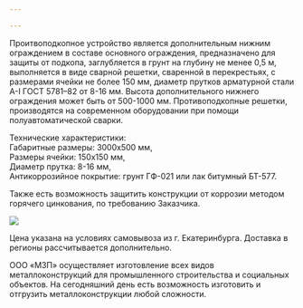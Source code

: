 ```yaml
---

---
```

Проитвоподкопное устройство является дополнительным нижним ограждением в составе основного ограждения, предназначено для защиты от подкопа, заглубляется в грунт на глубину не менее 0,5 м, выполняется в виде сварной решетки, сваренной в перекрестьях, с размерами ячейки не более 150 мм, диаметр прутков арматурной стали А-I ГОСТ 5781–82 от 8-16 мм. Высота дополнительного нижнего ограждения может быть от 500-1000 мм. Противоподкопные решетки, производятся на современном оборудовании при помощи полуавтоматической сварки.  
   
 Технические характеристики:  
 Габаритные размеры: 3000х500 мм,  
 Размеры ячейки: 150х150 мм,  
 Диаметр прутка: 8-16 мм,  
 Антикоррозийное покрытие: грунт ГФ-021 или лак битумный БТ-577. 

Также есть возможность защитить конструкции от коррозии методом горячего цинкования, по требованию Заказчика.

![](/static/2020-12-01-12-51-00.png)

Цена указана на условиях самовывоза из г. Екатеринбурга. Доставка в регионы рассчитывается дополнительно.

ООО «МЗП» осуществляет изготовление всех видов металлоконструкций для промышленного строительства и социальных объектов. На сегодняшний день есть возможность изготовить и отгрузить металлоконструкции любой сложности.